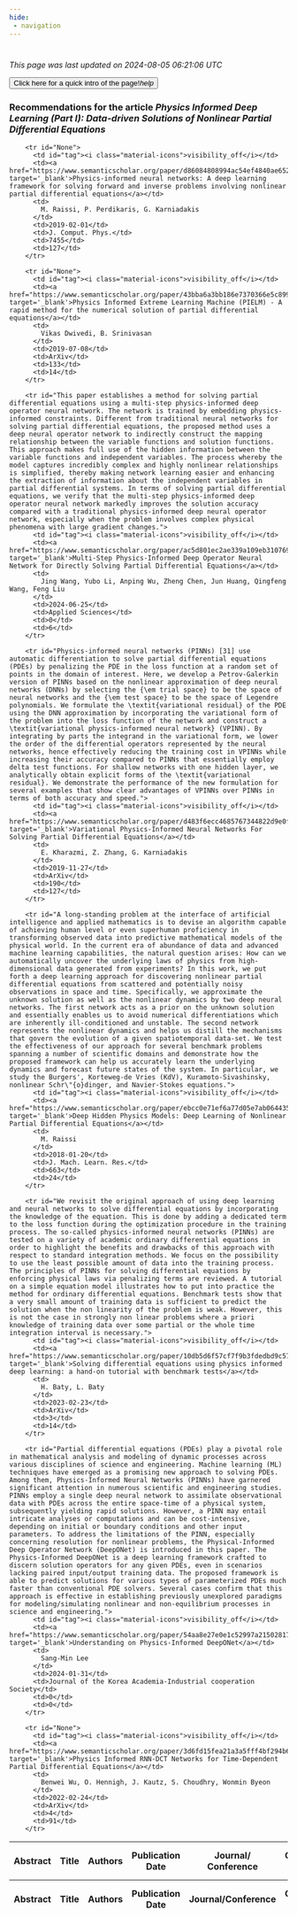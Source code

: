 ```yaml
---
hide:
 - navigation
---
```

<!DOCTYPE html>
#
<html lang="en">
<head>
  <meta charset="utf-8">
</head>

<body>
  <p>
  <i class="footer">This page was last updated on 2024-08-05 06:21:06 UTC</i>
  </p>
  
  <div class="note info" onclick="startIntro()">
    <p>
      <button type="button" class="buttons">
        <div style="display: flex; align-items: center;">
        Click here for a quick intro of the page! <i class="material-icons">help</i>
        </div>
      </button>
    </p>
  </div>

  <p>
  <h3 data-intro='Recommendations for the article'>
    Recommendations for the article <i>Physics Informed Deep Learning (Part I): Data-driven Solutions of Nonlinear Partial Differential Equations</i>
  </h3>
  <table id="table1" class="display wrap" style="width:100%">
  <thead>
    <tr>
        <th data-intro='Click to view the abstract (if available)'>Abstract</th>
        <th>Title</th>
        <th>Authors</th>
        <th>Publication Date</th>
        <th>Journal/ Conference</th>
        <th>Citation count</th>
        <th data-intro='Highest h-index among the authors'>Highest h-index</th>
    </tr>
  </thead>
  <tbody>
    
        <tr id="None">
          <td id="tag"><i class="material-icons">visibility_off</i></td>
          <td><a href="https://www.semanticscholar.org/paper/d86084808994ac54ef4840ae65295f3c0ec4decd" target='_blank'>Physics-informed neural networks: A deep learning framework for solving forward and inverse problems involving nonlinear partial differential equations</a></td>
          <td>
            M. Raissi, P. Perdikaris, G. Karniadakis
          </td>
          <td>2019-02-01</td>
          <td>J. Comput. Phys.</td>
          <td>7455</td>
          <td>127</td>
        </tr>
    
        <tr id="None">
          <td id="tag"><i class="material-icons">visibility_off</i></td>
          <td><a href="https://www.semanticscholar.org/paper/43bba6a3bb186e7370366e5c899c90ca9a573820" target='_blank'>Physics Informed Extreme Learning Machine (PIELM) - A rapid method for the numerical solution of partial differential equations</a></td>
          <td>
            Vikas Dwivedi, B. Srinivasan
          </td>
          <td>2019-07-08</td>
          <td>ArXiv</td>
          <td>133</td>
          <td>14</td>
        </tr>
    
        <tr id="This paper establishes a method for solving partial differential equations using a multi-step physics-informed deep operator neural network. The network is trained by embedding physics-informed constraints. Different from traditional neural networks for solving partial differential equations, the proposed method uses a deep neural operator network to indirectly construct the mapping relationship between the variable functions and solution functions. This approach makes full use of the hidden information between the variable functions and independent variables. The process whereby the model captures incredibly complex and highly nonlinear relationships is simplified, thereby making network learning easier and enhancing the extraction of information about the independent variables in partial differential systems. In terms of solving partial differential equations, we verify that the multi-step physics-informed deep operator neural network markedly improves the solution accuracy compared with a traditional physics-informed deep neural operator network, especially when the problem involves complex physical phenomena with large gradient changes.">
          <td id="tag"><i class="material-icons">visibility_off</i></td>
          <td><a href="https://www.semanticscholar.org/paper/ac5d801ec2ae339a109eb310769fe243cbff7025" target='_blank'>Multi-Step Physics-Informed Deep Operator Neural Network for Directly Solving Partial Differential Equations</a></td>
          <td>
            Jing Wang, Yubo Li, Anping Wu, Zheng Chen, Jun Huang, Qingfeng Wang, Feng Liu
          </td>
          <td>2024-06-25</td>
          <td>Applied Sciences</td>
          <td>0</td>
          <td>6</td>
        </tr>
    
        <tr id="Physics-informed neural networks (PINNs) [31] use automatic differentiation to solve partial differential equations (PDEs) by penalizing the PDE in the loss function at a random set of points in the domain of interest. Here, we develop a Petrov-Galerkin version of PINNs based on the nonlinear approximation of deep neural networks (DNNs) by selecting the {\em trial space} to be the space of neural networks and the {\em test space} to be the space of Legendre polynomials. We formulate the \textit{variational residual} of the PDE using the DNN approximation by incorporating the variational form of the problem into the loss function of the network and construct a \textit{variational physics-informed neural network} (VPINN). By integrating by parts the integrand in the variational form, we lower the order of the differential operators represented by the neural networks, hence effectively reducing the training cost in VPINNs while increasing their accuracy compared to PINNs that essentially employ delta test functions. For shallow networks with one hidden layer, we analytically obtain explicit forms of the \textit{variational residual}. We demonstrate the performance of the new formulation for several examples that show clear advantages of VPINNs over PINNs in terms of both accuracy and speed.">
          <td id="tag"><i class="material-icons">visibility_off</i></td>
          <td><a href="https://www.semanticscholar.org/paper/d483f6ecc4685767344822d9e0f03c82b68531ba" target='_blank'>Variational Physics-Informed Neural Networks For Solving Partial Differential Equations</a></td>
          <td>
            E. Kharazmi, Z. Zhang, G. Karniadakis
          </td>
          <td>2019-11-27</td>
          <td>ArXiv</td>
          <td>190</td>
          <td>127</td>
        </tr>
    
        <tr id="A long-standing problem at the interface of artificial intelligence and applied mathematics is to devise an algorithm capable of achieving human level or even superhuman proficiency in transforming observed data into predictive mathematical models of the physical world. In the current era of abundance of data and advanced machine learning capabilities, the natural question arises: How can we automatically uncover the underlying laws of physics from high-dimensional data generated from experiments? In this work, we put forth a deep learning approach for discovering nonlinear partial differential equations from scattered and potentially noisy observations in space and time. Specifically, we approximate the unknown solution as well as the nonlinear dynamics by two deep neural networks. The first network acts as a prior on the unknown solution and essentially enables us to avoid numerical differentiations which are inherently ill-conditioned and unstable. The second network represents the nonlinear dynamics and helps us distill the mechanisms that govern the evolution of a given spatiotemporal data-set. We test the effectiveness of our approach for several benchmark problems spanning a number of scientific domains and demonstrate how the proposed framework can help us accurately learn the underlying dynamics and forecast future states of the system. In particular, we study the Burgers', Korteweg-de Vries (KdV), Kuramoto-Sivashinsky, nonlinear Schr\"{o}dinger, and Navier-Stokes equations.">
          <td id="tag"><i class="material-icons">visibility_off</i></td>
          <td><a href="https://www.semanticscholar.org/paper/ebcc0e71ef6a77d05e7ab064435bc2da87c55e91" target='_blank'>Deep Hidden Physics Models: Deep Learning of Nonlinear Partial Differential Equations</a></td>
          <td>
            M. Raissi
          </td>
          <td>2018-01-20</td>
          <td>J. Mach. Learn. Res.</td>
          <td>663</td>
          <td>24</td>
        </tr>
    
        <tr id="We revisit the original approach of using deep learning and neural networks to solve differential equations by incorporating the knowledge of the equation. This is done by adding a dedicated term to the loss function during the optimization procedure in the training process. The so-called physics-informed neural networks (PINNs) are tested on a variety of academic ordinary differential equations in order to highlight the benefits and drawbacks of this approach with respect to standard integration methods. We focus on the possibility to use the least possible amount of data into the training process. The principles of PINNs for solving differential equations by enforcing physical laws via penalizing terms are reviewed. A tutorial on a simple equation model illustrates how to put into practice the method for ordinary differential equations. Benchmark tests show that a very small amount of training data is sufficient to predict the solution when the non linearity of the problem is weak. However, this is not the case in strongly non linear problems where a priori knowledge of training data over some partial or the whole time integration interval is necessary.">
          <td id="tag"><i class="material-icons">visibility_off</i></td>
          <td><a href="https://www.semanticscholar.org/paper/10db5d6f57cf7f9b3fdedbd9c578d79dd2e863fa" target='_blank'>Solving differential equations using physics informed deep learning: a hand-on tutorial with benchmark tests</a></td>
          <td>
            H. Baty, L. Baty
          </td>
          <td>2023-02-23</td>
          <td>ArXiv</td>
          <td>3</td>
          <td>14</td>
        </tr>
    
        <tr id="Partial differential equations (PDEs) play a pivotal role in mathematical analysis and modeling of dynamic processes across various disciplines of science and engineering. Machine learning (ML) techniques have emerged as a promising new approach to solving PDEs. Among them, Physics-Informed Neural Networks (PINNs) have garnered significant attention in numerous scientific and engineering studies. PINNs employ a single deep neural network to assimilate observational data with PDEs across the entire space-time of a physical system, subsequently yielding rapid solutions. However, a PINN may entail intricate analyses or computations and can be cost-intensive, depending on initial or boundary conditions and other input parameters. To address the limitations of the PINN, especially concerning resolution for nonlinear problems, the Physical-Informed Deep Operator Network (DeepONet) is introduced in this paper. The Physics-Informed DeepONet is a deep learning framework crafted to discern solution operators for any given PDEs, even in scenarios lacking paired input/output training data. The proposed framework is able to predict solutions for various types of parameterized PDEs much faster than conventional PDE solvers. Several cases confirm that this approach is effective in establishing previously unexplored paradigms for modeling/simulating nonlinear and non-equilibrium processes in science and engineering.">
          <td id="tag"><i class="material-icons">visibility_off</i></td>
          <td><a href="https://www.semanticscholar.org/paper/54aa8e27e0e1c52997a21502817afcb71d9e8ccb" target='_blank'>Understanding on Physics-Informed DeepONet</a></td>
          <td>
            Sang-Min Lee
          </td>
          <td>2024-01-31</td>
          <td>Journal of the Korea Academia-Industrial cooperation Society</td>
          <td>0</td>
          <td>0</td>
        </tr>
    
        <tr id="None">
          <td id="tag"><i class="material-icons">visibility_off</i></td>
          <td><a href="https://www.semanticscholar.org/paper/3d6fd15fea21a3a5fff4bf294b67cb959b46008a" target='_blank'>Physics Informed RNN-DCT Networks for Time-Dependent Partial Differential Equations</a></td>
          <td>
            Benwei Wu, O. Hennigh, J. Kautz, S. Choudhry, Wonmin Byeon
          </td>
          <td>2022-02-24</td>
          <td>ArXiv</td>
          <td>4</td>
          <td>91</td>
        </tr>
    
  </tbody>
  <tfoot>
    <tr>
        <th>Abstract</th>
        <th>Title</th>
        <th>Authors</th>
        <th>Publication Date</th>
        <th>Journal/Conference</th>
        <th>Citation count</th>
        <th>Highest h-index</th>
    </tr>
  </tfoot>
  </table>
  </p>

</body>

<script>
var dataTableOptions = {
        initComplete: function () {
        this.api()
            .columns()
            .every(function () {
                let column = this;
 
                // Create select element
                let select = document.createElement('select');
                select.add(new Option(''));
                column.footer().replaceChildren(select);
 
                // Apply listener for user change in value
                select.addEventListener('change', function () {
                    column
                        .search(select.value, {exact: true})
                        .draw();
                });

                // keep the width of the select element same as the column
                select.style.width = '100%';
 
                // Add list of options
                column
                    .data()
                    .unique()
                    .sort()
                    .each(function (d, j) {
                        select.add(new Option(d));
                    });
            });
    },
    scrollX: false,
    scrollCollapse: true,
    paging: true,
    fixedColumns: true,
    columnDefs: [
        {"className": "dt-center", "targets": "_all"},
        // set width for both columns 0 and 1 as 25%
        { width: '5%', targets: 0 },
        { width: '25%', targets: 1 },
        { width: '20%', targets: 2 },
        { width: '10%', targets: 3 },
        { width: '20%', targets: 4 }

      ],
    pageLength: 10,
    layout: {
        topStart: {
            buttons: ['copy', 'csv', 'excel', 'pdf', 'print']
        }
    }
  }
  new DataTable('#table1', dataTableOptions);
  
  var table = $('#table1').DataTable();
  $('#table1 tbody').on('click', 'td:first-child', function () {
    var tr = $(this).closest('tr');
    var row = table.row( tr );

    var rowId = tr.attr('id');
    // alert(rowId);

    if (row.child.isShown()) {
      // This row is already open - close it.
      row.child.hide();
      tr.removeClass('shown');
      tr.find('td:first-child').html('<i class="material-icons">visibility_off</i>');
    } else {
      // Open row.
      // row.child('foo').show();
      var content = '<div class="child-row-content"><strong>Abstract:</strong> ' + rowId + '</div>';
      row.child(content).show();
      tr.addClass('shown');
      tr.find('td:first-child').html('<i class="material-icons">visibility</i>');
    }
  });
</script>
<style>
  .child-row-content {
    text-align: justify;
    text-justify: inter-word;
    word-wrap: break-word; /* Ensure long words are broken */
    white-space: normal; /* Ensure text wraps to the next line */
    max-width: 100%; /* Ensure content does not exceed the table width */
    padding: 10px; /* Optional: add some padding for better readability */
    /* font size */
    font-size: small;
  }
</style>
</html>